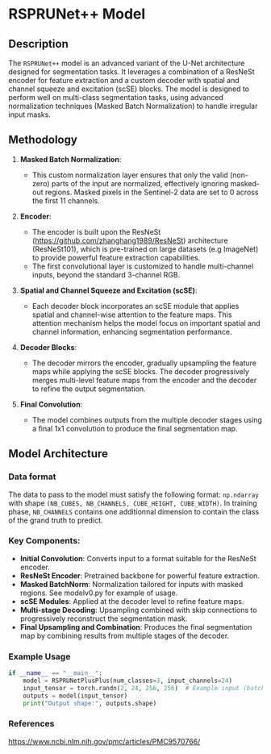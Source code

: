 # RSPRUNet++ Model

## Description
The `RSPRUNet++` model is an advanced variant of the U-Net architecture designed for segmentation tasks. It leverages a combination of a ResNeSt encoder for feature extraction and a custom decoder with spatial and channel squeeze and excitation (scSE) blocks. The model is designed to perform well on multi-class segmentation tasks, using advanced normalization techniques (Masked Batch Normalization) to handle irregular input masks.

## Methodology

1. **Masked Batch Normalization**:
   - This custom normalization layer ensures that only the valid (non-zero) parts of the input are normalized, effectively ignoring masked-out regions. Masked pixels in the Sentinel-2 data are set to 0 across the first 11 channels.
   
2. **Encoder**:
   - The encoder is built upon the ResNeSt (https://github.com/zhanghang1989/ResNeSt) architecture (ResNeSt101), which is pre-trained on large datasets (e.g ImageNet) to provide powerful feature extraction capabilities. 
   - The first convolutional layer is customized to handle multi-channel inputs, beyond the standard 3-channel RGB.

3. **Spatial and Channel Squeeze and Excitation (scSE)**:
   - Each decoder block incorporates an scSE module that applies spatial and channel-wise attention to the feature maps. This attention mechanism helps the model focus on important spatial and channel information, enhancing segmentation performance.

4. **Decoder Blocks**:
   - The decoder mirrors the encoder, gradually upsampling the feature maps while applying the scSE blocks. The decoder progressively merges multi-level feature maps from the encoder and the decoder to refine the output segmentation.

5. **Final Convolution**:
   - The model combines outputs from the multiple decoder stages using a final 1x1 convolution to produce the final segmentation map.

## Model Architecture

### Data format

The data to pass to the model must satisfy the following format: `np.ndarray` with shape `(NB_CUBES, NB_CHANNELS, CUBE_HEIGHT, CUBE_WIDTH)`. In training phase, `NB_CHANNELS` contains one additionnal dimension to contain the class of the grand truth to predict.

### Key Components:
- **Initial Convolution**: Converts input to a format suitable for the ResNeSt encoder.
- **ResNeSt Encoder**: Pretrained backbone for powerful feature extraction.
- **Masked BatchNorm**: Normalization tailored for inputs with masked regions. See modelv0.py for example of usage.
- **scSE Modules**: Applied at the decoder level to refine feature maps.
- **Multi-stage Decoding**: Upsampling combined with skip connections to progressively reconstruct the segmentation mask.
- **Final Upsampling and Combination**: Produces the final segmentation map by combining results from multiple stages of the decoder.

### Example Usage

```python
if __name__ == "__main__":
    model = RSPRUNetPlusPlus(num_classes=3, input_channels=24)
    input_tensor = torch.randn(2, 24, 256, 256)  # Example input (batch of 2)
    outputs = model(input_tensor)
    print("Output shape:", outputs.shape)

```

### References 
https://www.ncbi.nlm.nih.gov/pmc/articles/PMC9570766/